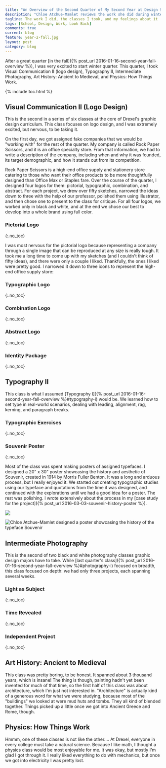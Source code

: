 ```yaml
---
title: "An Overview of the Second Quarter of My Second Year at Design School"
description: "Chloe Atchue-Mamlet reviews the work she did during winter quarter of her second year of design school at Drexel University"
tagline: The work I did, the classes I took, and my feelings about it
tags: [School, Design, Work, Look Back]
comments: true
current: blog
feature: year-2-fall.jpg
layout: post
category: blog
---
```


After a great quarter [in the fall]({% post_url 2016-01-16-second-year-fall-overview %}), I was very excited to start winter quarter. This quarter, I took Visual Communication II (logo design), Typography II, Intermediate Photography, Art History: Ancient to Medieval, and Physics: How Things Work.

{% include toc.html %}

## Visual Communication II (Logo Design)

This is the second in a series of six classes at the core of Drexel's graphic design curriculum. This class focuses on logo design, and I was extremely excited, but nervous, to be taking it.

On the first day, we got assigned fake companies that we would be "working with" for the rest of the quarter. My company is called Rock Paper Scissors, and it is an office specialty store. From that information, we had to write a description of the company, including when and why it was founded, its target demographic, and how it stands out from its competition.

Rock Paper Scissors is a high-end office supply and stationery store catering to those who want their office products to be more thoughtfully designed than Office Max or Staples fare. Over the course of the quarter, I designed four logos for them: pictorial, typographic, combination, and abstract. For each project, we drew over fifty sketches, narrowed the ideas down to three with the help of our professor, polished them using Illustrator, and then chose one to present to the class for critique. For all four logos, we worked only in black and white, and at the end we chose our best to develop into a whole brand using full color.

### Pictorial Logo
{:.no_toc}

I was most nervous for the pictorial logo because representing a company through a single image that can be reproduced at any size is really tough. It took me a long time to come up with my sketches (and I couldn't think of fifty ideas), and there were only a couple I liked. Thankfully, the ones I liked were pretty good. I narrowed it down to three icons to represent the high-end office supply store:
### Typographic Logo
{:.no_toc}

### Combination Logo
{:.no_toc}

### Abstract Logo
{:.no_toc}

### Identity Package
{:.no_toc}

## Typography II

This class is what I assumed [Typography I]({% post_url 2016-01-16-second-year-fall-overview %}#typography-i) would be. We learned how to set type in real-world scenarios, dealing with leading, alignment, rag, kerning, and paragraph breaks.

### Typographic Exercises
{:.no_toc}

### Souvenir Poster
{:.no_toc}

Most of the class was spent making posters of assigned typefaces. I designed a 20" x 30" poster showcasing the history and aesthetic of Souvenir, created in 1914 by Morris Fuller Benton. It was a long and arduous process, but I really enjoyed it. We started out creating typographic studies using our typeface and quotations from the time it was designed, and continued with the explorations until we had a good idea for a poster. The rest was polishing. I wrote extensively about the process in my [case study for the project]({% post_url 2016-03-03-souvenir-history-poster %}).

<img src="/img/souvenir/full.jpg" src="Chloe Atchue-Mamlet designed a poster showcasing the history of the typeface Souvenir">

![Chloe Atchue-Mamlet designed a poster showcasing the history of the typeface Souvenir](/img/souvenir/full.jpg)

## Intermediate Photography

This is the second of two black and white photography classes graphic design majors have to take. While [last quarter's class]({% post_url 2016-01-16-second-year-fall-overview %}#photography-i) focused on breadth, this class focused on depth: we had only three projects, each spanning several weeks.

### Light as Subject
{:.no_toc}

### Time Revealed
{:.no_toc}

### Independent Project
{:.no_toc}

## Art History: Ancient to Medieval

This class was pretty boring, to be honest. It spanned about 3 thousand years, which is insane! The thing is though, painting hadn't yet been invented for much of that time, so the first half of this class was about architecture, which I'm just not interested in. "Architecture" is actually kind of a generous word for what we were studying, because most of the "buildings" we looked at were mud huts and tombs. They all kind of blended together. Things picked up a little once we got into Ancient Greece and Rome, though.

## Physics: How Things Work

Hmmm, one of these classes is not like the other.... At Drexel, everyone in every college must take a natural science. Because I like math, I thought a physics class would be most enjoyable for me. It was okay, but mostly I'm glad I got through it. I really liked everything to do with mechanics, but once we got into electricity I was pretty lost.
